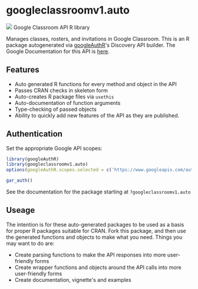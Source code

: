 # googleclassroomv1.auto
![](http://www.google.com/images/icons/product/search-32.gif)
Google Classroom API R library

Manages classes, rosters, and invitations in Google Classroom.
This is an R package autogenerated via [googleAuthR](http://code.markedmondson.me/googleAuthR)'s Discovery API builder. 
The Google Documentation for this API is [here](https://developers.google.com/classroom/).

## Features 
 * Auto generated R functions for every method and object in the API
 * Passes CRAN checks in skeleton form
 * Auto-creates R package files via `usethis`
 * Auto-documentation of function arguments
 * Type-checking of passed objects
 * Ability to quickly add new features of the API as they are published.

## Authentication
Set the appropriate Google API scopes:

```r
library(googleAuthR)
library(googleclassroomv1.auto)
options(googleAuthR.scopes.selected = c('https://www.googleapis.com/auth/classroom.push-notifications', 'https://www.googleapis.com/auth/classroom.rosters', 'https://www.googleapis.com/auth/classroom.topics', 'https://www.googleapis.com/auth/classroom.topics.readonly', 'https://www.googleapis.com/auth/classroom.student-submissions.students.readonly', 'https://www.googleapis.com/auth/classroom.guardianlinks.students.readonly', 'https://www.googleapis.com/auth/classroom.courses', 'https://www.googleapis.com/auth/classroom.courses.readonly', 'https://www.googleapis.com/auth/classroom.announcements', 'https://www.googleapis.com/auth/classroom.profile.photos', 'https://www.googleapis.com/auth/classroom.rosters.readonly', 'https://www.googleapis.com/auth/classroom.announcements.readonly', 'https://www.googleapis.com/auth/classroom.guardianlinks.students', 'https://www.googleapis.com/auth/classroom.student-submissions.me.readonly', 'https://www.googleapis.com/auth/classroom.coursework.students', 'https://www.googleapis.com/auth/classroom.coursework.students.readonly', 'https://www.googleapis.com/auth/classroom.guardianlinks.me.readonly', 'https://www.googleapis.com/auth/classroom.coursework.me.readonly', 'https://www.googleapis.com/auth/classroom.profile.emails', 'https://www.googleapis.com/auth/classroom.coursework.me'))

gar_auth()
```
 See the documentation for the package starting at `?googleclassroomv1.auto`
## Useage
The intention is for these auto-generated packages to be used as a basis for proper R packages suitable for CRAN.
Fork this package, and then use the generated functions and objects to make what you need.
Things you may want to do are:
* Create parsing functions to make the API responses into more user-friendly forms
* Create wrapper functions and objects around the API calls into more user-friendly forms
* Create documentation, vignette's and examples

